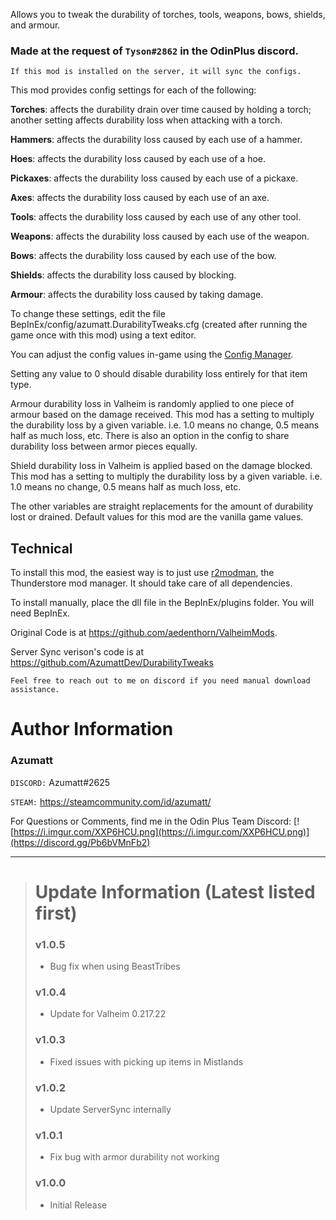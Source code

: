 Allows you to tweak the durability of torches, tools, weapons, bows, shields, and armour.

### Made at the request of `Tyson#2862` in the OdinPlus discord.

`If this mod is installed on the server, it will sync the configs.`

This mod provides config settings for each of the following:

**Torches**: affects the durability drain over time caused by holding a torch; another setting affects durability loss when attacking with a torch.

**Hammers**: affects the durability loss caused by each use of a hammer.

**Hoes**: affects the durability loss caused by each use of a hoe.

**Pickaxes**: affects the durability loss caused by each use of a pickaxe.

**Axes**: affects the durability loss caused by each use of an axe.

**Tools**: affects the durability loss caused by each use of any other tool.

**Weapons**: affects the durability loss caused by each use of the weapon.

**Bows**: affects the durability loss caused by each use of the bow.

**Shields**: affects the durability loss caused by blocking.

**Armour**: affects the durability loss caused by taking damage.

To change these settings, edit the file BepInEx/config/azumatt.DurabilityTweaks.cfg (created after running the game once with this mod) using a text editor.

You can adjust the config values in-game using the [Config Manager](https://github.com/BepInEx/BepInEx.ConfigurationManager/releases).

Setting any value to 0 should disable durability loss entirely for that item type.

Armour durability loss in Valheim is randomly applied to one piece of armour based on the damage received. This mod has a setting to multiply the durability loss by a given variable. i.e. 1.0 means no change, 0.5 means half as much loss, etc. There is also an option in the config to share durability loss between armor pieces equally.

Shield durability loss in Valheim is applied based on the damage blocked. This mod has a setting to multiply the durability loss by a given variable. i.e. 1.0 means no change, 0.5 means half as much loss, etc.

The other variables are straight replacements for the amount of durability lost or drained. Default values for this mod are the vanilla game values.


## Technical

To install this mod, the easiest way is to just use [r2modman](https://valheim.thunderstore.io/package/ebkr/r2modman/), the Thunderstore mod manager. It should take care of all dependencies.

To install manually, place the dll file in the BepInEx/plugins folder. You will need BepInEx.

Original Code is at https://github.com/aedenthorn/ValheimMods.

Server Sync verison's code is at https://github.com/AzumattDev/DurabilityTweaks


`Feel free to reach out to me on discord if you need manual download assistance.`

# Author Information

### Azumatt

`DISCORD:` Azumatt#2625

`STEAM:` https://steamcommunity.com/id/azumatt/


For Questions or Comments, find me in the Odin Plus Team Discord:
[![https://i.imgur.com/XXP6HCU.png](https://i.imgur.com/XXP6HCU.png)](https://discord.gg/Pb6bVMnFb2)

***
> # Update Information (Latest listed first)
> ### v1.0.5
> - Bug fix when using BeastTribes
> ### v1.0.4
> - Update for Valheim 0.217.22
> ### v1.0.3
> - Fixed issues with picking up items in Mistlands
> ### v1.0.2
> - Update ServerSync internally
> ### v1.0.1
> - Fix bug with armor durability not working
> ### v1.0.0
> - Initial Release